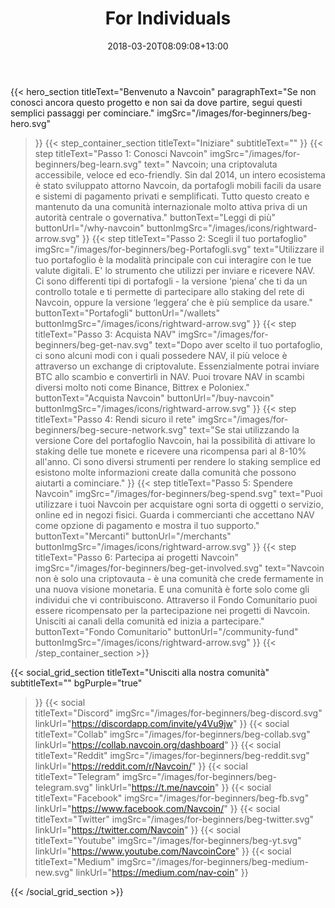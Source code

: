 ﻿---
title: "For Individuals"
date: 2018-03-20T08:09:08+13:00
draft: false
type: "default"
author: ""
description: ""
---
{{< hero_section
titleText="Benvenuto a Navcoin"
paragraphText="Se non conosci ancora questo progetto e non sai da dove partire, segui questi semplici passaggi per&nbsp;cominciare."
imgSrc="/images/for-beginners/beg-hero.svg"
>}}
{{< step_container_section 
    titleText="Iniziare"
    subtitleText=""
>}}
  {{< step 
      titleText="Passo 1: Conosci Navcoin"
      imgSrc="/images/for-beginners/beg-learn.svg"
      text=" Navcoin; una criptovaluta accessibile, veloce ed eco-friendly. Sin dal 2014, un intero ecosistema è stato sviluppato attorno Navcoin, da portafogli mobili facili da usare e sistemi di pagamento privati e semplificati. Tutto questo creato e mantenuto da una comunità internazionale molto attiva priva di un autorità centrale o&nbsp;governativa."
      buttonText="Leggi di più"
      buttonUrl="/why-navcoin"
      buttonImgSrc="/images/icons/rightward-arrow.svg"
  >}}
  {{< step 
      titleText="Passo 2: Scegli il tuo portafoglio"
      imgSrc="/images/for-beginners/beg-Portafogli.svg"
      text="Utilizzare il tuo portafoglio è la modalità principale con cui interagire con le tue valute digitali. E' lo strumento che utilizzi per inviare e ricevere NAV. Ci sono differenti tipi di portafogli - la versione ‘piena’ che ti da un controllo totale e ti permette di partecipare allo staking del rete di Navcoin, oppure la versione ‘leggera’ che è più semplice da&nbsp;usare."
      buttonText="Portafogli"
      buttonUrl="/wallets"
      buttonImgSrc="/images/icons/rightward-arrow.svg"
  >}}
  {{< step
      titleText="Passo 3: Acquista NAV"
      imgSrc="/images/for-beginners/beg-get-nav.svg"
      text="Dopo aver scelto il tuo portafoglio, ci sono alcuni modi con i quali possedere NAV, il più veloce è attraverso un exchange di criptovalute. Essenzialmente potrai inviare BTC allo scambio e convertirli in NAV. Puoi trovare NAV in scambi diversi molto noti come Binance, Bittrex e&nbsp;Poloniex."
      buttonText="Acquista Navcoin"
      buttonUrl="/buy-navcoin"
      buttonImgSrc="/images/icons/rightward-arrow.svg"
  >}}
  {{< step
      titleText="Passo 4: Rendi sicuro il rete"
      imgSrc="/images/for-beginners/beg-secure-network.svg"
      text="Se stai utilizzando la versione Core del portafoglio Navcoin, hai la possibilità di attivare lo staking delle tue monete e ricevere una ricompensa pari al 8-10% all'anno. Ci sono diversi strumenti per rendere lo staking semplice ed esistono molte informazioni create dalla comunità che possono aiutarti a&nbsp;cominciare."
  >}}
  {{< step
      titleText="Passo 5: Spendere Navcoin"
      imgSrc="/images/for-beginners/beg-spend.svg"
      text="Puoi utilizzare i tuoi Navcoin per acquistare ogni sorta di oggetti o servizio, online ed in negozi fisici. Guarda i commercianti che accettano NAV come opzione di pagamento e mostra il tuo&nbsp;supporto."
      buttonText="Mercanti"
      buttonUrl="/merchants"
      buttonImgSrc="/images/icons/rightward-arrow.svg"
  >}}
  {{< step
      titleText="Passo 6: Partecipa ai progetti Navcoin"
      imgSrc="/images/for-beginners/beg-get-involved.svg"
      text="Navcoin non è solo una criptovauta - è una comunità che crede fermamente in una nuova visione monetaria. E una comunità è forte solo come gli individui che vi contribuiscono. Attraverso il Fondo Comunitario puoi essere ricompensato per la partecipazione nei progetti di Navcoin. Unisciti ai canali della comunità ed inizia a&nbsp;partecipare."
      buttonText="Fondo Comunitario"
      buttonUrl="/community-fund"
      buttonImgSrc="/images/icons/rightward-arrow.svg"
  >}}
{{< /step_container_section >}}

{{< social_grid_section 
    titleText="Unisciti alla nostra comunità"
    subtitleText=""
    bgPurple="true"
>}}
    {{< social                 
    titleText="Discord"
    imgSrc="/images/for-beginners/beg-discord.svg"
    linkUrl="https://discordapp.com/invite/y4Vu9jw"
>}}
{{< social                 
    titleText="Collab"
    imgSrc="/images/for-beginners/beg-collab.svg"
    linkUrl="https://collab.navcoin.org/dashboard"
>}}
{{< social                 
    titleText="Reddit"
    imgSrc="/images/for-beginners/beg-reddit.svg"
    linkUrl="https://reddit.com/r/Navcoin/"
>}}
{{< social                 
    titleText="Telegram"
    imgSrc="/images/for-beginners/beg-telegram.svg"
    linkUrl="https://t.me/navcoin"
>}}
{{< social                 
    titleText="Facebook"
    imgSrc="/images/for-beginners/beg-fb.svg"
    linkUrl="https://www.facebook.com/Navcoin/"
>}}
{{< social                 
    titleText="Twitter"
    imgSrc="/images/for-beginners/beg-twitter.svg"
    linkUrl="https://twitter.com/Navcoin"
>}}
{{< social                 
    titleText="Youtube"
    imgSrc="/images/for-beginners/beg-yt.svg"
    linkUrl="https://www.youtube.com/NavcoinCore"
>}}
{{< social                 
    titleText="Medium"
    imgSrc="/images/for-beginners/beg-medium-new.svg"
    linkUrl="https://medium.com/nav-coin"
>}}

{{< /social_grid_section >}}
